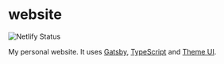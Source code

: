 # website

![Netlify Status](https://api.netlify.com/api/v1/badges/a70d678e-6439-4d62-bbae-c38a11e1be47/deploy-status)

My personal website. It uses [Gatsby](https://www.gatsbyjs.org/), [TypeScript](https://www.typescriptlang.org/) and [Theme UI](https://theme-ui.com/).
